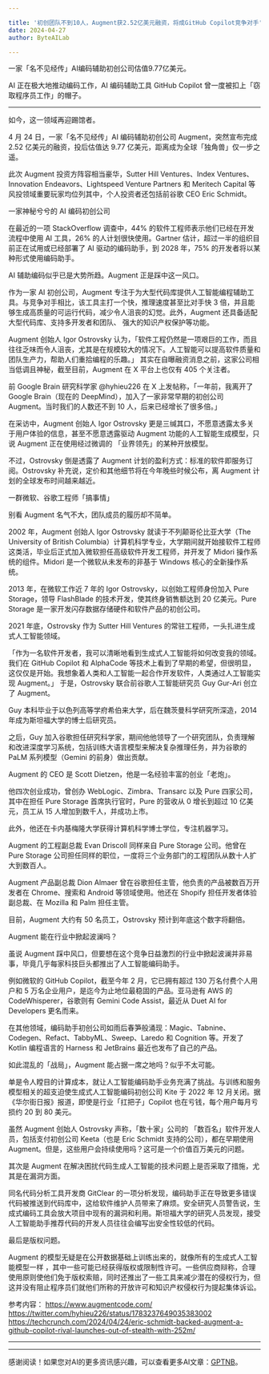 ```yaml
---

title: '初创团队不到10人，Augment获2.52亿美元融资，将成GitHub Copilot竞争对手'
date: 2024-04-27
author: ByteAILab

---
```


一家「名不见经传」AI编码辅助初创公司估值9.77亿美元。

AI 正在极大地推动编码工作，AI 编码辅助工具 GitHub Copilot 曾一度被扣上「窃取程序员工作」的帽子。

---

如今，这一领域再迎踢馆者。

4 月 24 日，一家「名不见经传」AI 编码辅助初创公司 Augment，突然宣布完成 2.52 亿美元的融资，投后估值达 9.77 亿美元，距离成为全球「独角兽」仅一步之遥。

<!-- 图片来源：由GPTNB生成 -->

此次 Augment 投资方阵容相当豪华，Sutter Hill Ventures、Index Ventures、Innovation Endeavors、Lightspeed Venture Partners 和 Meritech Capital 等风投领域重要玩家均位列其中，个人投资者还包括前谷歌 CEO Eric Schmidt。

一家神秘兮兮的 AI 编码初创公司

在最近的一项 StackOverflow 调查中，44% 的软件工程师表示他们已经在开发流程中使用 AI 工具，26% 的人计划很快使用。Gartner 估计，超过一半的组织目前正在试用或已经部署了 AI 驱动的编码助手，到 2028 年，75% 的开发者将以某种形式使用编码助手。

AI 辅助编码似乎已是大势所趋。Augment 正是踩中这一风口。

作为一家 AI 初创公司，Augment 专注于为大型代码库提供人工智能编程辅助工具。与竞争对手相比，该工具主打一个快，推理速度甚至比对手快 3 倍，并且能够生成高质量的可运行代码，减少令人沮丧的幻觉。此外，Augment 还具备适配大型代码库、支持多开发者和团队、 强大的知识产权保护等功能。

Augment 创始人 Igor Ostrovsky 认为，「软件工程仍然是一项艰巨的工作，而且往往乏味而令人沮丧，尤其是在规模较大的情况下。人工智能可以提高软件质量和团队生产力，帮助人们重拾编程的乐趣。」
其实在自曝融资消息之前，这家公司相当低调且神秘，截至目前，Augment 在 X 平台上也仅有 405 个关注者。

前 Google Brain 研究科学家 @hyhieu226 在 X 上发帖称，「一年前，我离开了 Google Brain（现在的 DeepMind），加入了一家非常早期的初创公司 Augment。当时我们的人数还不到 10 人，后来已经增长了很多倍。」

在采访中，Augment 创始人 Igor Ostrovsky 更是三缄其口，不愿意透露太多关于用户体验的信息，甚至不愿意透露驱动 Augment 功能的人工智能生成模型，只说 Augment 正在使用经过微调的 「业界领先」的某种开放模型。

不过，Ostrovsky 倒是透露了 Augment 计划的盈利方式：标准的软件即服务订阅。Ostrovsky 补充说，定价和其他细节将在今年晚些时候公布，离 Augment 计划的全球发布时间越来越近。

一群微软、谷歌工程师「搞事情」

别看 Augment 名气不大，团队成员的履历却不简单。

2002 年，Augment 创始人 Igor Ostrovsky 就读于不列颠哥伦比亚大学（The University of British Columbia）计算机科学专业，大学期间就开始接软件工程师这类活，毕业后正式加入微软担任高级软件开发工程师，并开发了 Midori 操作系统的组件。Midori 是一个微软从未发布的非基于 Windows 核心的全新操作系统。

2013 年，在微软工作近 7 年的 Igor Ostrovsky，以创始工程师身份加入 Pure Storage，领导 FlashBlade 的技术开发，使其终身销售额达到 20 亿美元。Pure Storage 是一家开发闪存数据存储硬件和软件产品的初创公司。

2021 年底，Ostrovsky 作为 Sutter Hill Ventures 的常驻工程师，一头扎进生成式人工智能领域。

「作为一名软件开发者，我可以清晰地看到生成式人工智能将如何改变我的领域。我们在 GitHub Copilot 和 AlphaCode 等技术上看到了早期的希望，但很明显，这仅仅是开始。我想象着人类和人工智能一起合作开发软件，人类通过人工智能实现 Augment。」
于是，Ostrovsky 联合前谷歌人工智能研究员 Guy Gur-Ari 创立了 Augment。

Guy 本科毕业于以色列高等学府希伯来大学，后在魏茨曼科学研究所深造，2014 年成为斯坦福大学的博士后研究员。

之后，Guy 加入谷歌担任研究科学家，期间他他领导了一个研究团队，负责理解和改进深度学习系统，包括训练大语言模型来解决复杂推理任务，并为谷歌的 PaLM 系列模型（Gemini 的前身）做出贡献。

Augment 的 CEO 是 Scott Dietzen，他是一名经验丰富的创业「老炮」。

他四次创业成功，曾创办 WebLogic、Zimbra、Transarc 以及 Pure 四家公司，其中在担任 Pure Storage 首席执行官时，Pure 的营收从 0 增长到超过 10 亿美元，员工从 15 人增加到数千人，并成功上市。

此外，他还在卡内基梅隆大学获得计算机科学博士学位，专注机器学习。

Augment 的工程副总裁 Evan Driscoll 同样来自 Pure Storage 公司。他曾在 Pure Storage 公司担任同样的职位，一度将三个业务部门的工程团队从数十人扩大到数百人。

Augment 产品副总裁 Dion Almaer 曾在谷歌担任主管，他负责的产品被数百万开发者在 Chrome、搜索和 Android 等领域使用。他还在 Shopify 担任开发者体验副总裁、在 Mozilla 和 Palm 担任主管。

目前，Augment 大约有 50 名员工，Ostrovsky 预计到年底这个数字将翻倍。

Augment 能在行业中掀起波澜吗？

虽说 Augment 踩中风口，但要想在这个竞争日益激烈的行业中掀起波澜并非易事，毕竟几乎每家科技巨头都推出了人工智能编码助手。

例如微软的 GitHub Copilot，截至今年 2 月，它已拥有超过 130 万名付费个人用户和 5 万名企业用户，是迄今为止地位最稳固的产品。亚马逊有 AWS 的 CodeWhisperer，谷歌则有 Gemini Code Assist，最近从 Duet AI for Developers 更名而来。

在其他领域，编码助手初创公司如雨后春笋般涌现：Magic、Tabnine、Codegen、Refact、TabbyML、Sweep、Laredo 和 Cognition 等。开发了 Kotlin 编程语言的 Harness 和 JetBrains 最近也发布了自己的产品。

如此混乱的「战局」，Augment 能占据一席之地吗？似乎不太可能。

单是令人瞠目的计算成本，就让人工智能编码助手业务充满了挑战。与训练和服务模型相关的超支迫使生成式人工智能编码初创公司 Kite 于 2022 年 12 月关闭。据《华尔街日报》报道，即使是行业「扛把子」Copilot 也在亏钱，每个用户每月亏损约 20 到 80 美元。

虽然 Augment 创始人 Ostrovsky 声称，「数十家」公司的 「数百名」软件开发人员，包括支付初创公司 Keeta（也是 Eric Schmidt 支持的公司），都在早期使用 Augment。但是，这些用户会持续使用吗？这可是一个价值百万美元的问题。

其次是 Augment 在解决困扰代码生成人工智能的技术问题上是否采取了措施，尤其是在漏洞方面。

同名代码分析工具开发商 GitClear 的一项分析发现，编码助手正在导致更多错误代码被推送到代码库中，这给软件维护人员带来了麻烦。安全研究人员警告说，生成式编码工具会放大项目中现有的漏洞和利用。斯坦福大学的研究人员发现，接受人工智能助手推荐代码的开发人员往往会编写出安全性较低的代码。

最后是版权问题。

Augment 的模型无疑是在公开数据基础上训练出来的，就像所有的生成式人工智能模型一样 ，其中一些可能已经获得版权或限制性许可。一些供应商辩称，合理使用原则使他们免于版权索赔，同时还推出了一些工具来减少潜在的侵权行为，但这并没有阻止程序员们就他们所称的开放许可和知识产权侵权行为提起集体诉讼。

参考内容：
https://www.augmentcode.com/
https://twitter.com/hyhieu226/status/1783237649035383002
https://techcrunch.com/2024/04/24/eric-schmidt-backed-augment-a-github-copilot-rival-launches-out-of-stealth-with-252m/

---
---
感谢阅读！如果您对AI的更多资讯感兴趣，可以查看更多AI文章：[GPTNB](https://gptnb.com)。